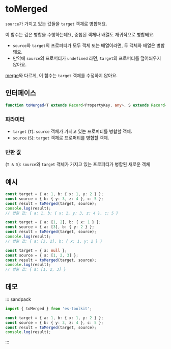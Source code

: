 # toMerged

`source`가 가지고 있는 값들을 `target` 객체로 병합해요.

이 함수는 깊은 병합을 수행하는데요, 중첩된 객체나 배열도 재귀적으로 병합돼요.

- `source`와 `target`의 프로퍼티가 모두 객체 또는 배열이라면, 두 객체와 배열은 병합돼요.
- 만약에 `source`의 프로퍼티가 `undefined` 라면, `target`의 프로퍼티를 덮어씌우지 않아요.

[merge](./merge.md)와 다르게, 이 함수는 `target` 객체를 수정하지 않아요.

## 인터페이스

```typescript
function toMerged<T extends Record<PropertyKey, any>, S extends Record<PropertyKey, any>>(target: T, source: S): T & S;
```

### 파라미터

- `target` (`T`): `source` 객체가 가지고 있는 프로퍼티를 병합할 객체.
- `source` (`S`): `target` 객체로 프로퍼티를 병합할 객체.

### 반환 값

(`T & S`): `source`와 `target` 객체가 가지고 있는 프로퍼티가 병합된 새로운 객체

## 예시

```typescript
const target = { a: 1, b: { x: 1, y: 2 } };
const source = { b: { y: 3, z: 4 }, c: 5 };
const result = toMerged(target, source);
console.log(result);
// 반환 값: { a: 1, b: { x: 1, y: 3, z: 4 }, c: 5 }

const target = { a: [1, 2], b: { x: 1 } };
const source = { a: [3], b: { y: 2 } };
const result = toMerged(target, source);
console.log(result);
// 반환 값: { a: [3, 2], b: { x: 1, y: 2 } }

const target = { a: null };
const source = { a: [1, 2, 3] };
const result = toMerged(target, source);
console.log(result);
// 반환 값: { a: [1, 2, 3] }
```

## 데모

::: sandpack

```ts index.ts
import { toMerged } from 'es-toolkit';

const target = { a: 1, b: { x: 1, y: 2 } };
const source = { b: { y: 3, z: 4 }, c: 5 };
const result = toMerged(target, source);
console.log(result);
```

:::
